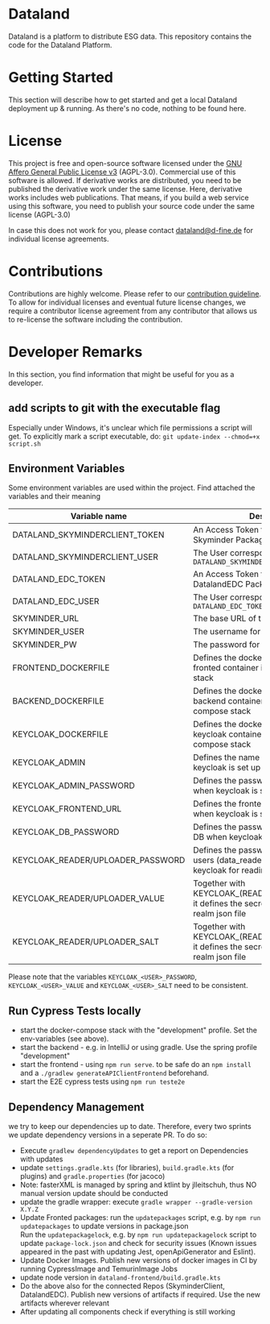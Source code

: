 # Dataland
Dataland is a platform to distribute ESG data. This repository contains the code for the Dataland Platform.

# Getting Started
This section will describe how to get started and get a local Dataland deployment up & running. As there's no code, nothing to be found here.

# License
This project is free and open-source software licensed under the [GNU Affero General Public License v3](LICENSE) (AGPL-3.0). Commercial use of this software is allowed. If derivative works are distributed, you need to be published the derivative work under the same license. Here, derivative works includes web publications. That means, if you build a web service using this software, you need to publish your source code under the same license (AGPL-3.0)

In case this does not work for you, please contact dataland@d-fine.de for individual license agreements.

# Contributions
Contributions are highly welcome. Please refer to our [contribution guideline](contribution/contribution.md).
To allow for individual licenses and eventual future license changes, we require a contributor license agreement from any contributor that allows us to re-license the software including the contribution.

# Developer Remarks
In this section, you find information that might be useful for you as a developer.
## add scripts to git with the executable flag
Especially under Windows, it's unclear which file permissions a script will get. 
To explicitly mark a script executable, do:
`git update-index --chmod=+x script.sh`
## Environment Variables
Some environment variables are used within the project. Find attached the variables and their meaning

| Variable name                     | Description                                                                                                            | example values                       |
|-----------------------------------|------------------------------------------------------------------------------------------------------------------------|--------------------------------------|
| DATALAND_SKYMINDERCLIENT_TOKEN    | An Access Token to access the Github Skyminder Package registry                                                        |                                      |
| DATALAND_SKYMINDERCLIENT_USER     | The User corresponding to `DATALAND_SKYMINDERCLIENT_TOKEN`                                                             |                                      |
| DATALAND_EDC_TOKEN                | An Access Token to access the Github DatalandEDC Package registry                                                      |                                      |
| DATALAND_EDC_USER                 | The User corresponding to `DATALAND_EDC_TOKEN`                                                                         |                                      |
| SKYMINDER_URL                     | The base URL of the Skyminder API                                                                                      |                                      |
| SKYMINDER_USER                    | The username for the Skyminder API                                                                                     |                                      |
| SKYMINDER_PW                      | The password for the Skyminder API                                                                                     |                                      |
| FRONTEND_DOCKERFILE               | Defines the dockerfile to be used for the fronted container in the docker compose stack                                | `./dataland-frontend/DockerfileTest` |
| BACKEND_DOCKERFILE                | Defines the dockerfile to be used for the backend container in the docker compose stack                                | `./dataland-backend/DockerfileTest`  |
| KEYCLOAK_DOCKERFILE               | Defines the dockerfile to be used for the keycloak container in the docker compose stack                               | `./dataland-keycloak/Dockerfile`     |
| KEYCLOAK_ADMIN                    | Defines the name of the admin user when keycloak is set up from scratch                                                |                                      |
| KEYCLOAK_ADMIN_PASSWORD           | Defines the password for the admin user when keycloak is set up from scratch                                           |                                      |
| KEYCLOAK_FRONTEND_URL             | Defines the frontend URL to be used when keycloak is set up from scratch                                               |                                      |
| KEYCLOAK_DB_PASSWORD              | Defines the password for the keycloak DB when keycloak is set up from scratch                                          |                                      |
| KEYCLOAK_READER/UPLOADER_PASSWORD | Defines the password for the technical users (data_reader and data_uploader) in keycloak for reading or uploading data |                                      |
| KEYCLOAK_READER/UPLOADER_VALUE    | Together with KEYCLOAK_(READER\UPLOADER)_SALT it defines the secret for the keycloak realm json file                   |                                      |
| KEYCLOAK_READER/UPLOADER_SALT     | Together with KEYCLOAK_(READER\UPLOADER)_VALUE it defines the secret for the keycloak realm json file                  |                                      |

Please note that the variables `KEYCLOAK_<USER>_PASSWORD`, `KEYCLOAK_<USER>_VALUE` and `KEYCLOAK_<USER>_SALT` need to be consistent.

## Run Cypress Tests locally
* start the docker-compose stack with the "development" profile. Set the env-variables (see above). 
* start the backend - e.g. in IntelliJ or using gradle. Use the spring profile "development"
* start the frontend - using `npm run serve`. to be safe do an `npm install` and a `./gradlew generateAPIClientFrontend` beforehand.
* start the E2E cypress tests using `npm run teste2e`

## Dependency Management
we try to keep our dependencies up to date. Therefore, every two sprints we update dependency versions in a seperate PR.
To do so:
* Execute `gradlew dependencyUpdates` to get a report on Dependencies with updates
* update `settings.gradle.kts` (for libraries), `build.gradle.kts` (for plugins) and `gradle.properties` (for jacoco)
* Note: fasterXML is managed by spring and ktlint by jlleitschuh, thus NO manual version update should be conducted
* update the gradle wrapper: execute `gradle wrapper --gradle-version X.Y.Z`
* Update Fronted packages: run the `updatepackages` script, e.g. by  `npm run updatepackages` to update versions in package.json  
  Run the `updatepackagelock`, e.g. by  `npm run updatepackagelock` script to update `package-lock.json` and check for security issues 
  (Known issues appeared in the past with updating Jest, openApiGenerator and Eslint).
* Update Docker Images. Publish new versions of docker images in CI by running CypressImage and TemurinImage Jobs
* update node version in `dataland-frontend/build.gradle.kts`
* Do the above also for the connected Repos (SkyminderClient, DatalandEDC). Publish new versions of artifacts if required. Use the new artifacts wherever relevant
* After updating all components check if everything is still working
